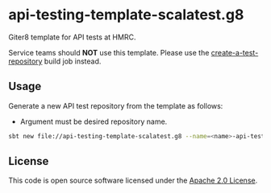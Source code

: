 # api-testing-template-scalatest.g8

Giter8 template for API tests at HMRC.

Service teams should **NOT** use this template. Please use the [create-a-test-repository](https://build.tax.service.gov.uk/job/PlatOps/job/Tools/job/create-a-test-repository/) build job instead.

## Usage

Generate a new API test repository from the template as follows:

* Argument <name> must be desired repository name.

```bash
sbt new file://api-testing-template-scalatest.g8 --name=<name>-api-tests
```

## License

This code is open source software licensed under the [Apache 2.0 License]("http://www.apache.org/licenses/LICENSE-2.0.html").
